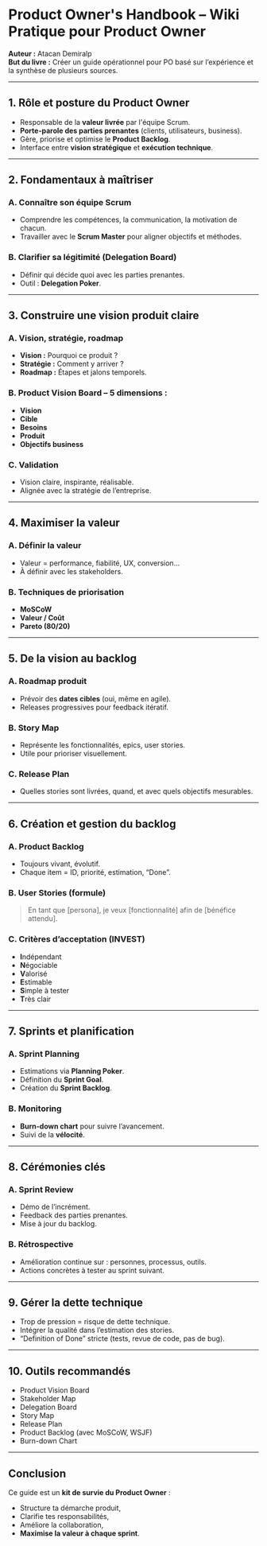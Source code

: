 # Product Owner's Handbook – Wiki Pratique pour Product Owner
**Auteur :** Atacan Demiralp  
**But du livre :** Créer un guide opérationnel pour PO basé sur l’expérience et la synthèse de plusieurs sources.

---

## 1. Rôle et posture du Product Owner
- Responsable de la **valeur livrée** par l'équipe Scrum.
- **Porte-parole des parties prenantes** (clients, utilisateurs, business).
- Gère, priorise et optimise le **Product Backlog**.
- Interface entre **vision stratégique** et **exécution technique**.

---

## 2. Fondamentaux à maîtriser

### A. Connaître son équipe Scrum
- Comprendre les compétences, la communication, la motivation de chacun.
- Travailler avec le **Scrum Master** pour aligner objectifs et méthodes.

### B. Clarifier sa légitimité (Delegation Board)
- Définir qui décide quoi avec les parties prenantes.
- Outil : **Delegation Poker**.

---

## 3. Construire une vision produit claire

### A. Vision, stratégie, roadmap
- **Vision :** Pourquoi ce produit ?
- **Stratégie :** Comment y arriver ?
- **Roadmap :** Étapes et jalons temporels.

### B. Product Vision Board – 5 dimensions :
- **Vision**
- **Cible**
- **Besoins**
- **Produit**
- **Objectifs business**

### C. Validation
- Vision claire, inspirante, réalisable.
- Alignée avec la stratégie de l’entreprise.

---

## 4. Maximiser la valeur

### A. Définir la valeur
- Valeur = performance, fiabilité, UX, conversion...
- À définir avec les stakeholders.

### B. Techniques de priorisation
- **MoSCoW**
- **Valeur / Coût**
- **Pareto (80/20)**

---

## 5. De la vision au backlog

### A. Roadmap produit
- Prévoir des **dates cibles** (oui, même en agile).
- Releases progressives pour feedback itératif.

### B. Story Map
- Représente les fonctionnalités, epics, user stories.
- Utile pour prioriser visuellement.

### C. Release Plan
- Quelles stories sont livrées, quand, et avec quels objectifs mesurables.

---

## 6. Création et gestion du backlog

### A. Product Backlog
- Toujours vivant, évolutif.
- Chaque item = ID, priorité, estimation, “Done”.

### B. User Stories (formule)
> En tant que [persona], je veux [fonctionnalité] afin de [bénéfice attendu].

### C. Critères d’acceptation (INVEST)
- **I**ndépendant
- **N**égociable
- **V**alorisé
- **E**stimable
- **S**imple à tester
- **T**rès clair

---

## 7. Sprints et planification

### A. Sprint Planning
- Estimations via **Planning Poker**.
- Définition du **Sprint Goal**.
- Création du **Sprint Backlog**.

### B. Monitoring
- **Burn-down chart** pour suivre l’avancement.
- Suivi de la **vélocité**.

---

## 8. Cérémonies clés

### A. Sprint Review
- Démo de l’incrément.
- Feedback des parties prenantes.
- Mise à jour du backlog.

### B. Rétrospective
- Amélioration continue sur : personnes, processus, outils.
- Actions concrètes à tester au sprint suivant.

---

## 9. Gérer la dette technique
- Trop de pression = risque de dette technique.
- Intégrer la qualité dans l’estimation des stories.
- “Definition of Done” stricte (tests, revue de code, pas de bug).

---

## 10. Outils recommandés
- Product Vision Board
- Stakeholder Map
- Delegation Board
- Story Map
- Release Plan
- Product Backlog (avec MoSCoW, WSJF)
- Burn-down Chart

---

## Conclusion
Ce guide est un **kit de survie du Product Owner** :
- Structure ta démarche produit,
- Clarifie tes responsabilités,
- Améliore la collaboration,
- **Maximise la valeur à chaque sprint**.